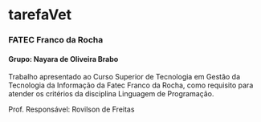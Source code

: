 # tarefaVet

### FATEC Franco da Rocha 
#### Grupo: Nayara de Oliveira Brabo

Trabalho apresentado ao Curso Superior de Tecnologia em Gestão da Tecnologia da Informação da Fatec Franco da Rocha, como requisito para atender os critérios da disciplina Linguagem de Programação.

Prof. Responsável: Rovilson de Freitas

